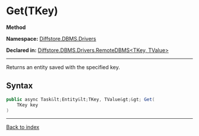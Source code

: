 # Get(TKey)

**Method**

**Namespace:** [Diffstore.DBMS.Drivers](Diffstore.DBMS.Drivers.md)

**Declared in:** [Diffstore.DBMS.Drivers.RemoteDBMS&lt;TKey, TValue&gt;](Diffstore.DBMS.Drivers.RemoteDBMS{TKey,TValue}.md)

------



Returns an entity saved with the specified key.


## Syntax

```csharp
public async Task&lt;Entity&lt;TKey, TValue&gt;&gt; Get(
	TKey key
)
```

------

[Back to index](index.md)